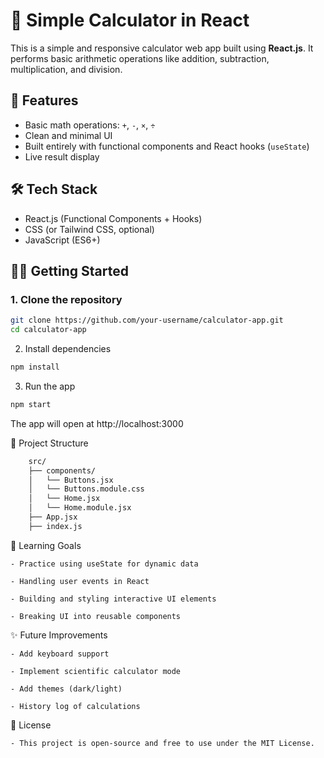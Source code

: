 # 🧮 Simple Calculator in React

This is a simple and responsive calculator web app built using **React.js**. It performs basic arithmetic operations like addition, subtraction, multiplication, and division.

## 🚀 Features

- Basic math operations: `+`, `-`, `×`, `÷`
- Clean and minimal UI
- Built entirely with functional components and React hooks (`useState`)
- Live result display

## 🛠️ Tech Stack

- React.js (Functional Components + Hooks)
- CSS (or Tailwind CSS, optional)
- JavaScript (ES6+)



## 🧑‍💻 Getting Started

### 1. Clone the repository

```bash
git clone https://github.com/your-username/calculator-app.git
cd calculator-app
```

2. Install dependencies
```bash
npm install
```

3. Run the app
```bash
npm start
```
The app will open at http://localhost:3000

📁 Project Structure
```bash
    src/
    ├── components/
    │   └── Buttons.jsx
    │   └── Buttons.module.css
    │   └── Home.jsx
    │   └── Home.module.jsx
    ├── App.jsx
    ├── index.js
```
🧠 Learning Goals

    - Practice using useState for dynamic data

    - Handling user events in React

    - Building and styling interactive UI elements

    - Breaking UI into reusable components

✨ Future Improvements

    - Add keyboard support

    - Implement scientific calculator mode

    - Add themes (dark/light)

    - History log of calculations


📄 License

    - This project is open-source and free to use under the MIT License.
